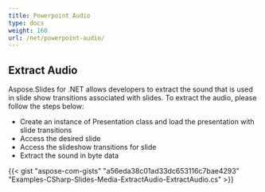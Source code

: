```yaml
---
title: Powerpoint Audio
type: docs
weight: 160
url: /net/powerpoint-audio/
---
```


## **Extract Audio**
Aspose.Slides for .NET allows developers to extract the sound that is used in slide show transitions associated with slides. To extract the audio, please follow the steps below:

- Create an instance of Presentation class and load the presentation with slide transitions
- Access the desired slide
- Access the slideshow transitions for slide
- Extract the sound in byte data

{{< gist "aspose-com-gists" "a56eda38c01ad33dc653116c7bae4293" "Examples-CSharp-Slides-Media-ExtractAudio-ExtractAudio.cs" >}}
